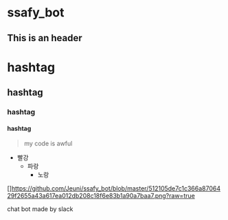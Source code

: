 # ssafy_bot

This is an header
-------------------

# hashtag
## hashtag
### hashtag
#### hashtag

> my code is awful

*  빨강
   * 파랑
     * 노랑
     
 [][]()https://github.com/Jeuni/ssafy_bot/blob/master/512105de7c1c366a8706429f2655a43a617ea012db208c18f6e83b1a90a7baa7.png?raw=true
    
chat bot made by slack
